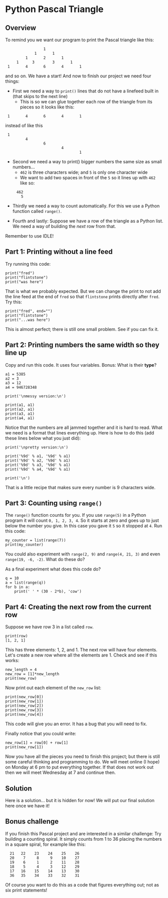 # Python Pascal Triangle

## Overview

To remind you we want our program to print the Pascal triangle like this:

```
                 1
             1       1
         1       2       1
     1      3        3       1
 1       4       6       4       1
```

and so on. We have a start! And now to finish our project we need four things:

- First we need a way to `print()` lines that do not have a linefeed built in (that skips to the next line)
  - This is so we can glue together each row of the triangle from its pieces so it looks like this:

```
 1       4       6       4       1
```

instead of like this

```
 1
         4
                 6  
                         4
                                 1
```

- Second we need a way to print() bigger numbers the same size as small numbers...
  - `462` is three characters wide; and `5` is only one character wide
  - We want to add two spaces in front of the `5` so it lines up with `462` like so:

```  
     462
       5
```
  
- Thirdly we need a way to count automatically. For this we use a Python function called `range()`.

- Fourth and lastly: Suppose we have a row of the triangle as a Python list. We need a way of building the *next* row from that.

Remember to use IDLE!

## Part 1: Printing without a line feed

Try running this code:

```
print("fred")
print("flintstone")
print("was here")
```

That is what we probably expected. But we can change the print to not add the line feed at the end of 
`fred` so that `flintstone` prints directly after `fred`. Try this: 

```
print("fred", end="")
print("flintstone")
print("...was here")
```

This is almost perfect; there is still one small problem. See if you can fix it. 


## Part 2: Printing numbers the same width so they line up

Copy and run this code. It uses four variables. Bonus: What is their **type**?

```
a1 = 5385
a2 = 3
a3 = 12
a4 = 946728348

print('\nmessy version:\n')

print(a1, a1)
print(a2, a1)
print(a3, a1)
print(a4, a1)
```

Notice that the numbers are all jammed together and it is hard to read. What we need is a format
that lines everything up. Here is how to do this (add these lines below what you just did):

```
print('\npretty version:\n')

print('%9d' % a1, '%9d' % a1)
print('%9d' % a2, '%9d' % a1)
print('%9d' % a3, '%9d' % a1)
print('%9d' % a4, '%9d' % a1)

print('\n')
```

That is a little recipe that makes sure every number is 9 characters wide.


## Part 3: Counting using `range()`

The `range()` function counts for you. If you use `range(5)` in a Python program it will count
`0, 1, 2, 3, 4`. So it starts at zero and goes up to just below the number you give. In this case 
you gave it `5` so it stopped at `4`. Run this code:

```
my_counter = list(range(7))
print(my_counter)
```

You could also experiment with `range(2, 9)` and `range(4, 21, 3)` and even `range(19, -6, -2)`.
What do these do? 

As a final experiment what does this code do? 

```
q = 10
a = list(range(q))
for b in a:
    print(' ' * (30 - 2*b), 'cow')
```



## Part 4: Creating the next row from the current row


Suppose we have row 3 in a list called `row`. 

```
print(row)
[1, 2, 1]
```

This has three elements: 1, 2, and 1. The next row will have four elements. Let's create
a new row where all the elements are 1. Check and see if this works: 

```
new_length = 4
new_row = [1]*new_length
print(new_row)
```

Now print out each element of the `new_row` list:

```
print(new_row[0])
print(new_row[1])
print(new_row[2])
print(new_row[3])
print(new_row[4])
```

This code will give you an error. It has a bug that you will need to fix. 

Finally notice that you could write:

```
new_row[1] = row[0] + row[1]
print(new_row[1])
```

Now you have all the pieces you need to finish this project; but there is still some careful thinking and
programming to do. We will meet online (I hope) on Monday at 6 pm to put everything together. If that does not
work out then we will meet Wednesday at 7 and continue then.



## Solution


Here is a solution... but it is hidden for now! We will put our final solution here once we have it!


## Bonus challenge


If you finish this Pascal project and are interested in a similar challenge: Try building a counting spiral. It simply counts from
1 to 36 placing the numbers in a square spiral, for example like this: 

```
  21   22    23    24    25    26
  20    7     8     9    10    27
  19    6     1     2    11    28
  18    5     4     3    12    29
  17   16    15    14    13    30
  36   35    34    33    32    31
```

Of course you want to do this as a code that figures everything out; not as six print statements! 

